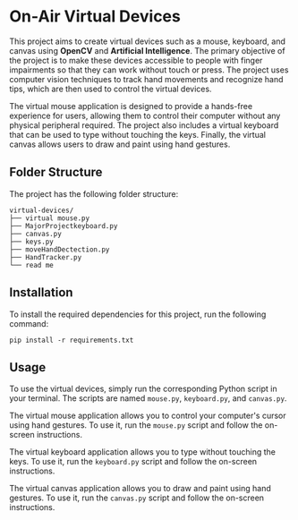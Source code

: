 # On-Air Virtual Devices

This project aims to create virtual devices such as a mouse, keyboard, and canvas using **OpenCV** and **Artificial Intelligence**. The primary objective of the project is to make these devices accessible to people with finger impairments so that they can work without touch or press. The project uses computer vision techniques to track hand movements and recognize hand tips, which are then used to control the virtual devices. 

The virtual mouse application is designed to provide a hands-free experience for users, allowing them to control their computer without any physical peripheral required. The project also includes a virtual keyboard that can be used to type without touching the keys. Finally, the virtual canvas allows users to draw and paint using hand gestures.

## Folder Structure

The project has the following folder structure:

```
virtual-devices/
├── virtual mouse.py
├── MajorProjectkeyboard.py
├── canvas.py
├── keys.py
├── moveHandDectection.py
├── HandTracker.py
└── read me
```

## Installation

To install the required dependencies for this project, run the following command:

```
pip install -r requirements.txt
```

## Usage

To use the virtual devices, simply run the corresponding Python script in your terminal. The scripts are named `mouse.py`, `keyboard.py`, and `canvas.py`. 

The virtual mouse application allows you to control your computer's cursor using hand gestures. To use it, run the `mouse.py` script and follow the on-screen instructions.

The virtual keyboard application allows you to type without touching the keys. To use it, run the `keyboard.py` script and follow the on-screen instructions.

The virtual canvas application allows you to draw and paint using hand gestures. To use it, run the `canvas.py` script and follow the on-screen instructions.
